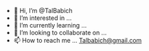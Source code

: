 - 👋 Hi, I’m @TalBabich
- 👀 I’m interested in ...
- 🌱 I’m currently learning ...
- 💞️ I’m looking to collaborate on ...
- 📫 How to reach me ... Talbabich@gmail.com

<!---
TalBabich/TalBabich is a ✨ special ✨ repository because its `README.md` (this file) appears on your GitHub profile.
You can click the Preview link to take a look at your changes.
--->
